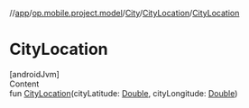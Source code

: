 //[app](../../../../index.md)/[op.mobile.project.model](../../index.md)/[City](../index.md)/[CityLocation](index.md)/[CityLocation](-city-location.md)



# CityLocation  
[androidJvm]  
Content  
fun [CityLocation](-city-location.md)(cityLatitude: [Double](https://kotlinlang.org/api/latest/jvm/stdlib/kotlin/-double/index.html), cityLongitude: [Double](https://kotlinlang.org/api/latest/jvm/stdlib/kotlin/-double/index.html))  



